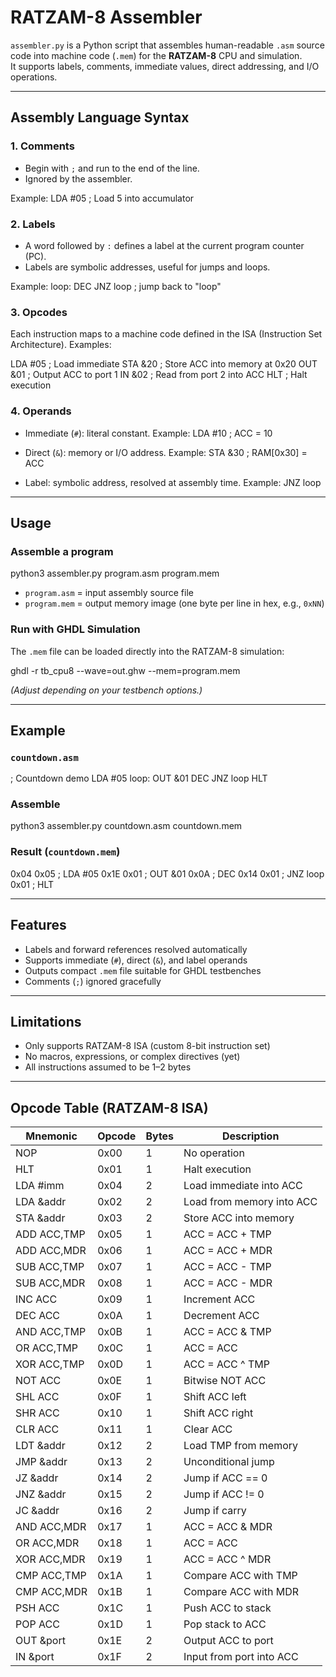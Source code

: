# RATZAM-8 Assembler

`assembler.py` is a Python script that assembles human-readable `.asm` source code into machine code (`.mem`) for the **RATZAM-8** CPU and simulation.  
It supports labels, comments, immediate values, direct addressing, and I/O operations.

---

## Assembly Language Syntax

### 1. Comments
- Begin with `;` and run to the end of the line.  
- Ignored by the assembler.

Example:
LDA #05    ; Load 5 into accumulator

### 2. Labels
- A word followed by `:` defines a label at the current program counter (PC).  
- Labels are symbolic addresses, useful for jumps and loops.

Example:
loop:  DEC
       JNZ loop   ; jump back to "loop"

### 3. Opcodes
Each instruction maps to a machine code defined in the ISA (Instruction Set Architecture). Examples:

LDA #05    ; Load immediate
STA &20    ; Store ACC into memory at 0x20
OUT &01    ; Output ACC to port 1
IN  &02    ; Read from port 2 into ACC
HLT        ; Halt execution

### 4. Operands
- Immediate (`#`): literal constant.
Example:
LDA #10     ; ACC = 10

- Direct (`&`): memory or I/O address.
Example:
STA &30     ; RAM[0x30] = ACC

- Label: symbolic address, resolved at assembly time.
Example:
JNZ loop

---

## Usage

### Assemble a program
python3 assembler.py program.asm program.mem

- `program.asm` = input assembly source file  
- `program.mem` = output memory image (one byte per line in hex, e.g., `0xNN`)  

### Run with GHDL Simulation
The `.mem` file can be loaded directly into the RATZAM-8 simulation:

ghdl -r tb_cpu8 --wave=out.ghw --mem=program.mem

*(Adjust depending on your testbench options.)*

---

## Example

### `countdown.asm`
; Countdown demo
LDA #05
loop: OUT &01
      DEC
      JNZ loop
      HLT

### Assemble
python3 assembler.py countdown.asm countdown.mem

### Result (`countdown.mem`)
0x04 0x05   ; LDA #05
0x1E 0x01   ; OUT &01
0x0A        ; DEC
0x14 0x01   ; JNZ loop
0x01        ; HLT

---

## Features
- Labels and forward references resolved automatically  
- Supports immediate (`#`), direct (`&`), and label operands  
- Outputs compact `.mem` file suitable for GHDL testbenches  
- Comments (`;`) ignored gracefully  

---

## Limitations
- Only supports RATZAM-8 ISA (custom 8-bit instruction set)  
- No macros, expressions, or complex directives (yet)  
- All instructions assumed to be 1–2 bytes  

---

## Opcode Table (RATZAM-8 ISA)

| Mnemonic      | Opcode | Bytes | Description                          |
|---------------|--------|-------|--------------------------------------|
| NOP           | 0x00   | 1     | No operation                         |
| HLT           | 0x01   | 1     | Halt execution                       |
| LDA #imm      | 0x04   | 2     | Load immediate into ACC              |
| LDA &addr     | 0x02   | 2     | Load from memory into ACC            |
| STA &addr     | 0x03   | 2     | Store ACC into memory                |
| ADD ACC,TMP   | 0x05   | 1     | ACC = ACC + TMP                      |
| ADD ACC,MDR   | 0x06   | 1     | ACC = ACC + MDR                      |
| SUB ACC,TMP   | 0x07   | 1     | ACC = ACC - TMP                      |
| SUB ACC,MDR   | 0x08   | 1     | ACC = ACC - MDR                      |
| INC ACC       | 0x09   | 1     | Increment ACC                        |
| DEC ACC       | 0x0A   | 1     | Decrement ACC                        |
| AND ACC,TMP   | 0x0B   | 1     | ACC = ACC & TMP                       |
| OR ACC,TMP    | 0x0C   | 1     | ACC = ACC | TMP                       |
| XOR ACC,TMP   | 0x0D   | 1     | ACC = ACC ^ TMP                       |
| NOT ACC       | 0x0E   | 1     | Bitwise NOT ACC                       |
| SHL ACC       | 0x0F   | 1     | Shift ACC left                        |
| SHR ACC       | 0x10   | 1     | Shift ACC right                       |
| CLR ACC       | 0x11   | 1     | Clear ACC                             |
| LDT &addr     | 0x12   | 2     | Load TMP from memory                  |
| JMP &addr     | 0x13   | 2     | Unconditional jump                    |
| JZ &addr      | 0x14   | 2     | Jump if ACC == 0                      |
| JNZ &addr     | 0x15   | 2     | Jump if ACC != 0                      |
| JC &addr      | 0x16   | 2     | Jump if carry                          |
| AND ACC,MDR   | 0x17   | 1     | ACC = ACC & MDR                        |
| OR ACC,MDR    | 0x18   | 1     | ACC = ACC | MDR                        |
| XOR ACC,MDR   | 0x19   | 1     | ACC = ACC ^ MDR                        |
| CMP ACC,TMP   | 0x1A   | 1     | Compare ACC with TMP                   |
| CMP ACC,MDR   | 0x1B   | 1     | Compare ACC with MDR                   |
| PSH ACC       | 0x1C   | 1     | Push ACC to stack                      |
| POP ACC       | 0x1D   | 1     | Pop stack to ACC                        |
| OUT &port     | 0x1E   | 2     | Output ACC to port                      |
| IN &port      | 0x1F   | 2     | Input from port into ACC                |

